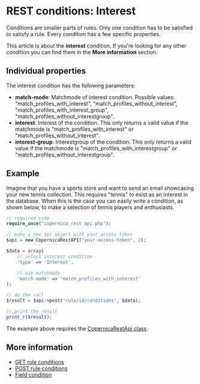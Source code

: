 # REST conditions: Interest

Conditions are smaller parts of rules. Only one condition has to be 
satisfied to satisfy a rule. Every condition has a few specific properties.

This article is about the **interest** condition. If you're looking for 
any other condition you can find them in the **More information** section.

## Individual properties

The interest condition has the following parameters:

* **match-mode**: Matchmode of interest condition. Possible values: 
"match_profiles_with_interest", "match_profiles_without_interest", 
"match_profiles_with_interest_group", "match_profiles_without_interestgroup".
* **interest**: Interest of the condition. This only returns a valid value 
if the matchmode is "match_profiles_with_interest" or "match_profiles_without_interest".
* **interest-group**: Interestgroup of the condition. This only returns a valid value 
if the matchmode is "match_profiles_with_interestgroup" or "match_profiles_without_interestgroup".

## Example

Imagine that you have a sports store and want to send an email showcasing 
your new tennis collection. This requires "tennis" to exist as an interest 
in the database. When this is the case you can easily write a condition, as 
shown below, to make a selection of tennis players and enthusiasts.

```php
// required code
require_once("copernica_rest_api.php");

// make a new api object with your access token
$api = new CopernicaRestAPI("your-access-token", 2);

$data = array(
    // select interest condition
    'type' => 'Interest',

    // use matchmode
    'match-mode' => 'match_profiles_with_interest'
);

// do the call
$result = $api->post("rule/id/conditions", $data);

// print the result
print_r($result);
```

The example above requires the [CopernicaRestApi class](rest-php).

## More information

* [GET rule conditions](rest-get-rule-conditions)
* [POST rule conditions](rest-post-rule-conditions)
* [Field condition](rest-condition-type-field)
